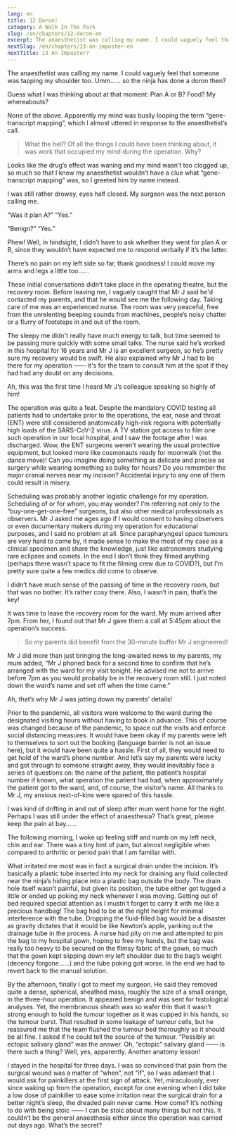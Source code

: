 ```yaml
---
lang: en
title: 12 Doron!
category: A Walk In The Park
slug: /en/chapters/12-doron-en
excerpt: The anaesthetist was calling my name. I could vaguely feel that someone was tapping my shoulder too.
nextSlug: /en/chapters/13-an-imposter-en
nextTitle: 13 An Imposter?
---
```


The anaesthetist was calling my name. I could vaguely feel that someone was tapping my shoulder too. Umm...... so the ninja has done a doron then?
 
Guess what I was thinking about at that moment: Plan A or B? Food? My whereabouts?
 
None of the above. Apparently my mind was busily looping the term “gene-transcript mapping”, which I almost uttered in response to the anaesthetist’s call.
 
>What the hell? Of all the things I could have been thinking about, it was work that occupied my mind during the operation. Why?
 
Looks like the drug’s effect was waning and my mind wasn’t too clogged up, so much so that I knew my anaesthetist wouldn’t have a clue what “gene-transcript mapping” was, so I greeted him by name instead.
 
I was still rather drowsy, eyes half closed. My surgeon was the next person calling me.
 
“Was it plan A?”
“Yes.”
 
“Benign?”
“Yes.”
 
Phew! Well, in hindsight, I didn’t have to ask whether they went for plan A or B, since they wouldn’t have expected me to respond verbally if it’s the latter.

There’s no pain on my left side so far, thank goodness! I could move my arms and legs a little too......

These initial conversations didn’t take place in the operating theatre, but the recovery room. Before leaving me, I vaguely caught that Mr J said he'd contacted my parents, and that he would see me the following day. Taking care of me was an experienced nurse. The room was very peaceful, free from the unrelenting beeping sounds from machines, people’s noisy chatter or a flurry of footsteps in and out of the room. 

The sleepy me didn't really have much energy to talk, but time seemed to be passing more quickly with some small talks. The nurse said he’s worked in this hospital for 16 years and Mr J is an excellent surgeon, so he’s pretty sure my recovery would be swift. He also explained why Mr J had to be there for my operation —— it's for the team to consult him at the spot if they had had any doubt on any decisions.

Ah, this was the first time I heard Mr J’s colleague speaking so highly of him!

The operation was quite a feat. Despite the mandatory COVID testing all patients had to undertake prior to the operations, the ear, nose and throat (ENT) were still considered anatomically high-risk regions with potentially high loads of the SARS-CoV-2 virus. A TV station got access to film one such operation in our local hospital, and I saw the footage after I was discharged. Wow, the ENT surgeons weren’t wearing the usual protective equipment, but looked more like cosmonauts ready for moonwalk (not the dance move)! Can you imagine doing something as delicate and precise as surgery while wearing something so bulky for hours? Do you remember the major cranial nerves near my incision? Accidental injury to any one of them could result in misery.

Scheduling was probably another logistic challenge for my operation. Scheduling of or for whom, you may wonder? I’m referring not only to the “buy-one-get-one-free” surgeons, but also other medical professionals as observers. Mr J asked me ages ago if I would consent to having observers or even documentary makers during my operation for educational purposes, and I said no problem at all. Since parapharyngeal space tumours are very hard to come by, it made sense to make the most of my case as a clinical specimen and share the knowledge, just like astronomers studying rare eclipses and comets. In the end I don’t think they filmed anything (perhaps there wasn’t space to fit the filming crew due to COVID?), but I’m pretty sure quite a few medics did come to observe.

I didn’t have much sense of the passing of time in the recovery room, but that was no bother. It’s rather cosy there. Also, I wasn’t in pain, that’s the key!

It was time to leave the recovery room for the ward.  My mum arrived after 7pm. From her, I found out that Mr J gave them a call at 5:45pm about the operation’s success.

>So my parents did benefit from the 30-minute buffer Mr J engineered!

Mr J did more than just bringing the long-awaited news to my parents, my mum added, “Mr J phoned back for a second time to confirm that he’s arranged with the ward for my visit tonight. He advised me not to arrive before 7pm as you would probably be in the recovery room still. I just noted down the ward’s name and set off when the time came.”

Ah, that’s why Mr J was jotting down my parents’ details!

Prior to the pandemic, all visitors were welcome to the ward during the designated visiting hours without having to book in advance. This of course was changed because of the pandemic, to space out the visits and enforce social distancing measures. It would have been okay if my parents were left to themselves to sort out the booking (language barrier is not an issue here), but it would have been quite a hassle. First of all, they would need to get hold of the ward’s phone number. And let’s say my parents were lucky and got through to someone straight away, they would inevitably face a series of questions on: the name of the patient, the patient’s hospital number if known, what operation the patient had had, when approximately the patient got to the ward, and, of course, the visitor’s name. All thanks to Mr J, my anxious next-of-kins were spared of this hassle.

I was kind of drifting in and out of sleep after mum went home for the night. Perhaps I was still under the effect of anaesthesia? That’s great, please keep the pain at bay......

The following morning, I woke up feeling stiff and numb on my left neck, chin and ear. There was a tiny hint of pain, but almost negligible when compared to arthritic or period pain that I am familiar with.

What irritated me most was in fact a surgical drain under the incision. It’s basically a plastic tube inserted into my neck for draining any fluid collected near the ninja’s hiding place into a plastic bag outside the body. The drain hole itself wasn’t painful, but given its position, the tube either got tugged a little or ended up poking my neck whenever I was moving. Getting out of bed required special attention as I mustn't forget to carry it with me like a precious handbag! The bag had to be at the right height for minimal interference with the tube. Dropping the fluid-filled bag would be a disaster as gravity dictates that it would be like Newton’s apple, yanking out the drainage tube in the process. A nurse had pity on me and attempted to pin the bag to my hospital gown, hoping to free my hands, but the bag was really too heavy to be secured on the flimsy fabric of the gown, so much that the gown kept slipping down my left shoulder due to the bag’s weight (decency forgone......) and the tube poking got worse. In the end we had to revert back to the manual solution.

By the afternoon, finally I got to meet my surgeon. He said they removed quite a dense, spherical, sheathed mass, roughly the size of a small orange, in the three-hour operation. It appeared benign and was sent for histological analyses. Yet, the membranous sheath was so wafer thin that it wasn’t strong enough to hold the tumour together as it was cupped in his hands, so the tumour burst. That resulted in some leakage of tumour cells, but he reassured me that the team flushed the tumour bed thoroughly so it should be all fine. I asked if he could tell the source of the tumour. “Possibly an ectopic salivary gland” was the answer. Oh, “ectopic” salivary gland —— is there such a thing? Well, yes, apparently. Another anatomy lesson!

I stayed in the hospital for three days. I was so convinced that pain from the surgical wound was a matter of “when”, not “if”, so I was adamant that I would ask for painkillers at the first sign of attack. Yet, miraculously, ever since waking up from the operation, except for one evening when I did take a low dose of painkiller to ease some irritation near the surgical drain for a better night’s sleep, the dreaded pain never came. How come? It’s nothing to do with being stoic —— I can be stoic about many things but not this. It couldn’t be the general anaesthesia either since the operation was carried out days ago. What’s the secret?

